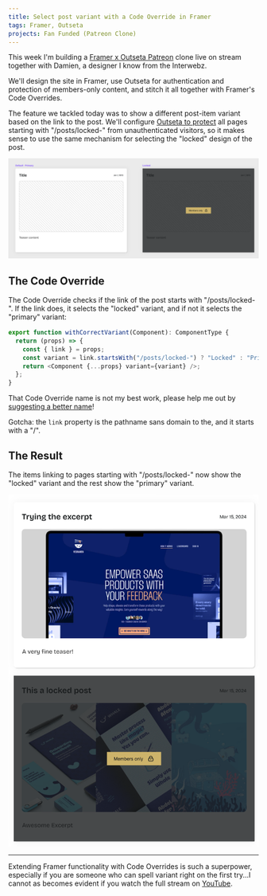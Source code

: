 ```yaml
---
title: Select post variant with a Code Override in Framer
tags: Framer, Outseta
projects: Fan Funded (Patreon Clone)
---
```


This week I'm building a [Framer x Outseta Patreon](https://www.youtube.com/@outseta/streams) clone live on stream together with Damien, a designer I know from the Interwebz.

We'll design the site in Framer, use Outseta for authentication and protection of members-only content, and stitch it all together with Framer's Code Overrides.

The feature we tackled today was to show a different post-item variant based on the link to the post. We'll configure [Outseta to protect](https://go.outseta.com/support/kb/categories/rQVZLeQ6/protected-content) all pages starting with "/posts/locked-" from unauthenticated visitors, so it makes sense to use the same mechanism for selecting the "locked" design of the post.

![Primary and Locked variants](./primary-locked.png)

## The Code Override

The Code Override checks if the link of the post starts with "/posts/locked-". If the link does, it selects the "locked" variant, and if not it selects the "primary" variant:

```js
export function withCorrectVariant(Component): ComponentType {
  return (props) => {
    const { link } = props;
    const variant = link.startsWith("/posts/locked-") ? "Locked" : "Primary";
    return <Component {...props} variant={variant} />;
  };
}
```

That Code Override name is not my best work, please help me out by [suggesting a better name](https://twitter.com/intent/tweet?text=%40raae%20a%20better%20name%20would%20be)!

Gotcha: the `link` property is the pathname sans domain to the, and it starts with a "/".

## The Result

The items linking to pages starting with "/posts/locked-" now show the "locked" variant and the rest show the "primary" variant.

![Primary and Locked post items with demo content](./the-result.png)

---

Extending Framer functionality with Code Overrides is such a superpower, especially if you are someone who can spell variant right on the first try...I cannot as becomes evident if you watch the full stream on [YouTube](https://www.youtube.com/live/s0eXaQr26Xs?si=_ToBcXuhKtfP72G2).
